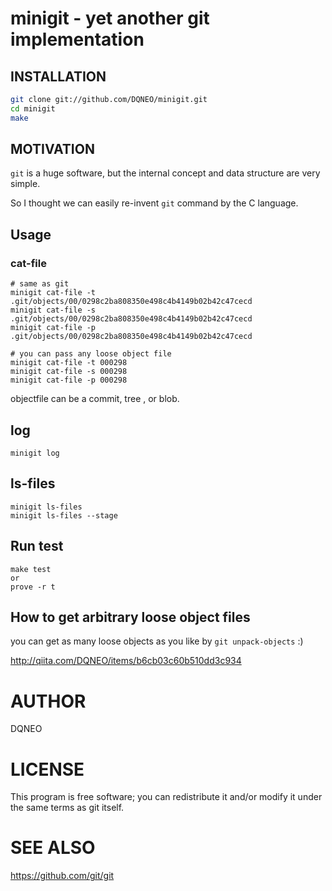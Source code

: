 # minigit - yet another git implementation

## INSTALLATION
```sh
git clone git://github.com/DQNEO/minigit.git
cd minigit
make
```
## MOTIVATION

`git` is a huge software, but the internal concept and data structure are very simple.

So I thought we can easily re-invent `git` command by the C language.


## Usage

### cat-file

```
# same as git
minigit cat-file -t .git/objects/00/0298c2ba808350e498c4b4149b02b42c47cecd
minigit cat-file -s .git/objects/00/0298c2ba808350e498c4b4149b02b42c47cecd
minigit cat-file -p .git/objects/00/0298c2ba808350e498c4b4149b02b42c47cecd

# you can pass any loose object file
minigit cat-file -t 000298
minigit cat-file -s 000298
minigit cat-file -p 000298
```

objectfile can be a commit, tree , or blob.

## log

```
minigit log
```

## ls-files
```
minigit ls-files
minigit ls-files --stage
```

## Run test

```
make test
or
prove -r t
```

## How to get arbitrary loose object files

you can get as many loose objects as you like by `git unpack-objects` :)

http://qiita.com/DQNEO/items/b6cb03c60b510dd3c934

# AUTHOR

DQNEO

# LICENSE

This program is free software; you can redistribute it and/or modify
it under the same terms as git itself.

# SEE ALSO

https://github.com/git/git

